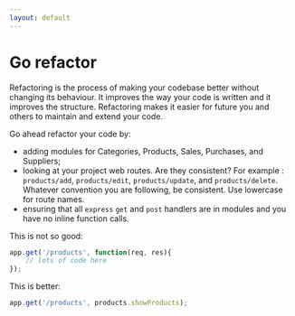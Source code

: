 ```yaml
---
layout: default
---
```


# Go refactor

<!--codex ignore maintain-->
Refactoring is the process of making your codebase better without changing its behaviour. It improves the way your code is written and it improves the structure. Refactoring makes it easier for future you and others to maintain and extend your code.

Go ahead refactor your code by:

* adding modules for Categories, Products, Sales, Purchases, and Suppliers;
* looking at your project web routes. Are they consistent? For example : `products/add`, `products/edit`, `products/update`, and `products/delete`. Whatever convention you are following, be consistent. Use lowercase for route names.
* ensuring that all `express` `get` and `post` handlers are in modules and you have no inline function calls.

This is not so good:

```javascript
app.get('/products', function(req, res){
    // lots of code here
});
```

This is better:

```javascript
app.get('/products', products.showProducts);
```
